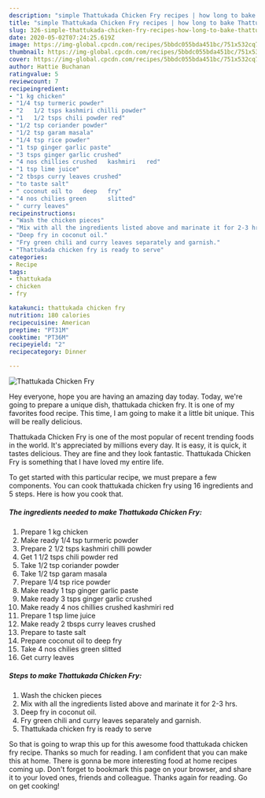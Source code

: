 ```yaml
---
description: "simple Thattukada Chicken Fry recipes | how long to bake Thattukada Chicken Fry"
title: "simple Thattukada Chicken Fry recipes | how long to bake Thattukada Chicken Fry"
slug: 326-simple-thattukada-chicken-fry-recipes-how-long-to-bake-thattukada-chicken-fry
date: 2020-05-02T07:24:25.619Z
image: https://img-global.cpcdn.com/recipes/5bbdc055bda451bc/751x532cq70/thattukada-chicken-fry-recipe-main-photo.jpg
thumbnail: https://img-global.cpcdn.com/recipes/5bbdc055bda451bc/751x532cq70/thattukada-chicken-fry-recipe-main-photo.jpg
cover: https://img-global.cpcdn.com/recipes/5bbdc055bda451bc/751x532cq70/thattukada-chicken-fry-recipe-main-photo.jpg
author: Hattie Buchanan
ratingvalue: 5
reviewcount: 7
recipeingredient:
- "1 kg chicken"
- "1/4 tsp turmeric powder"
- "2   1/2 tsps kashmiri chilli powder"
- "1   1/2 tsps chili powder red"
- "1/2 tsp coriander powder"
- "1/2 tsp garam masala"
- "1/4 tsp rice powder"
- "1 tsp ginger garlic paste"
- "3 tsps ginger garlic crushed"
- "4 nos chillies crushed   kashmiri   red"
- "1 tsp lime juice"
- "2 tbsps curry leaves crushed"
- "to taste salt"
- " coconut oil to   deep   fry"
- "4 nos chilies green      slitted"
- " curry leaves"
recipeinstructions:
- "Wash the chicken pieces"
- "Mix with all the ingredients listed above and marinate it for 2-3 hrs."
- "Deep fry in coconut oil."
- "Fry green chili and curry leaves separately and garnish."
- "Thattukada chicken fry is ready to serve"
categories:
- Recipe
tags:
- thattukada
- chicken
- fry

katakunci: thattukada chicken fry 
nutrition: 180 calories
recipecuisine: American
preptime: "PT31M"
cooktime: "PT36M"
recipeyield: "2"
recipecategory: Dinner

---
```



![Thattukada Chicken Fry](https://img-global.cpcdn.com/recipes/5bbdc055bda451bc/751x532cq70/thattukada-chicken-fry-recipe-main-photo.jpg)

Hey everyone, hope you are having an amazing day today. Today, we're going to prepare a unique dish, thattukada chicken fry. It is one of my favorites food recipe. This time, I am going to make it a little bit unique. This will be really delicious.



Thattukada Chicken Fry is one of the most popular of recent trending foods in the world. It's appreciated by millions every day. It is easy, it is quick, it tastes delicious. They are fine and they look fantastic. Thattukada Chicken Fry is something that I have loved my entire life.


To get started with this particular recipe, we must prepare a few components. You can cook thattukada chicken fry using 16 ingredients and 5 steps. Here is how you cook that.

<!--inarticleads1-->

##### The ingredients needed to make Thattukada Chicken Fry:

1. Prepare 1 kg chicken
1. Make ready 1/4 tsp turmeric powder
1. Prepare 2   1/2 tsps kashmiri chilli powder
1. Get 1   1/2 tsps chili powder red
1. Take 1/2 tsp coriander powder
1. Take 1/2 tsp garam masala
1. Prepare 1/4 tsp rice powder
1. Make ready 1 tsp ginger garlic paste
1. Make ready 3 tsps ginger garlic crushed
1. Make ready 4 nos chillies crushed   kashmiri   red
1. Prepare 1 tsp lime juice
1. Make ready 2 tbsps curry leaves crushed
1. Prepare to taste salt
1. Prepare  coconut oil to   deep   fry
1. Take 4 nos chilies green      slitted
1. Get  curry leaves




<!--inarticleads2-->

##### Steps to make Thattukada Chicken Fry:

1. Wash the chicken pieces
1. Mix with all the ingredients listed above and marinate it for 2-3 hrs.
1. Deep fry in coconut oil.
1. Fry green chili and curry leaves separately and garnish.
1. Thattukada chicken fry is ready to serve




So that is going to wrap this up for this awesome food thattukada chicken fry recipe. Thanks so much for reading. I am confident that you can make this at home. There is gonna be more interesting food at home recipes coming up. Don't forget to bookmark this page on your browser, and share it to your loved ones, friends and colleague. Thanks again for reading. Go on get cooking!
